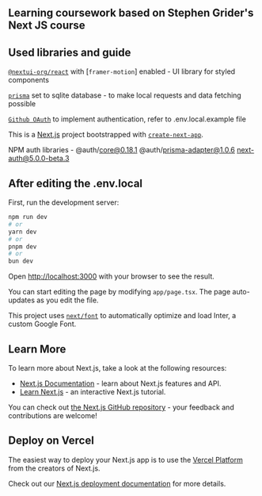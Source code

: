 Learning coursework based on Stephen Grider's Next JS course
-------------------------------

## Used libraries and guide
[`@nextui-org/react`](https://nextui.org) with [`framer-motion`] enabled - UI library for styled components

[`prisma`](https://www.prisma.io) set to sqlite database - to make local requests and data fetching possible

[`Github OAuth`](https://docs.github.com/en/apps/oauth-apps) to implement authentication, refer to .env.local.example file

This is a [Next.js](https://nextjs.org/) project bootstrapped with [`create-next-app`](https://github.com/vercel/next.js/tree/canary/packages/create-next-app).

NPM auth libraries - @auth/core@0.18.1 @auth/prisma-adapter@1.0.6 next-auth@5.0.0-beta.3

## After editing the .env.local

First, run the development server:

```bash
npm run dev
# or
yarn dev
# or
pnpm dev
# or
bun dev
```

Open [http://localhost:3000](http://localhost:3000) with your browser to see the result.

You can start editing the page by modifying `app/page.tsx`. The page auto-updates as you edit the file.

This project uses [`next/font`](https://nextjs.org/docs/basic-features/font-optimization) to automatically optimize and load Inter, a custom Google Font.

## Learn More

To learn more about Next.js, take a look at the following resources:

- [Next.js Documentation](https://nextjs.org/docs) - learn about Next.js features and API.
- [Learn Next.js](https://nextjs.org/learn) - an interactive Next.js tutorial.

You can check out [the Next.js GitHub repository](https://github.com/vercel/next.js/) - your feedback and contributions are welcome!

## Deploy on Vercel

The easiest way to deploy your Next.js app is to use the [Vercel Platform](https://vercel.com/new?utm_medium=default-template&filter=next.js&utm_source=create-next-app&utm_campaign=create-next-app-readme) from the creators of Next.js.

Check out our [Next.js deployment documentation](https://nextjs.org/docs/deployment) for more details.
